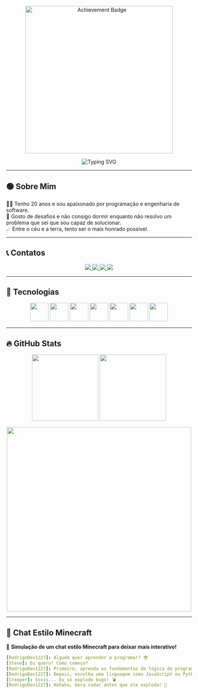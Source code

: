 <!-- Achievement do Minecraft no topo -->
<p align="center">
  <img src="https://minecraftskinstealer.com/achievement/1/Achievement%20Get!/Rodrigo%20Dev" alt="Achievement Badge" width="400">
</p>

<!-- Animação digitando estilo terminal -->
<p align="center">
  <img src="https://readme-typing-svg.herokuapp.com?font=Fira+Code&size=22&pause=1000&color=00FF00&center=true&vCenter=true&width=500&lines=Fullstack+Developer;Apaixonado+por+tecnologia;Criando+o+imposs%C3%ADvel!" alt="Typing SVG">
</p>

---

## 🟢 Sobre Mim  
👨‍💻 Tenho 20 anos e sou apaixonado por programação e engenharia de software.  
🚀 Gosto de desafios e não consigo dormir enquanto não resolvo um problema que sei que sou capaz de solucionar.  
☄ Entre o céu e a terra, tento ser o mais honrado possível.  

---

## 📞 Contatos  

<section align="center">
  <!-- LinkedIn -->
  <a href="https://www.linkedin.com/in/rodrigo-sobral1227/" target="_blank">
    <img src="https://img.shields.io/badge/LinkedIn-Rodrigo%20Sobral-0077B5?style=for-the-badge&logo=linkedin&logoColor=white">
  </a>

  <!-- Instagram -->
  <a href="https://www.instagram.com/rodrigo.freecss/" target="_blank">
    <img src="https://img.shields.io/badge/Instagram-rodrigo.freecss-E4405F?style=for-the-badge&logo=instagram&logoColor=white">
  </a>

  <!-- WhatsApp -->
  <a href="https://wa.me/5524992257466" target="_blank">
    <img src="https://img.shields.io/badge/WhatsApp-Rodrigo%20Dev-25D366?style=for-the-badge&logo=whatsapp&logoColor=white">
  </a>

  <!-- Discord -->
  <a href="https://discord.com/" target="_blank">
    <img src="https://img.shields.io/badge/Discord-AKKUN%238932-5865F2?style=for-the-badge&logo=discord&logoColor=white">
  </a>
</section>

---

## 🎌 Tecnologias  
<div align="center">
  <img src="https://cdn.jsdelivr.net/gh/devicons/devicon/icons/javascript/javascript-original.svg" width="50" height="50"/>
  <img src="https://cdn.jsdelivr.net/gh/devicons/devicon/icons/python/python-original.svg" width="50" height="50"/>
  <img src="https://cdn.jsdelivr.net/gh/devicons/devicon/icons/nodejs/nodejs-original.svg" width="50" height="50"/>
  <img src="https://cdn.jsdelivr.net/gh/devicons/devicon/icons/html5/html5-original.svg" width="50" height="50"/>
  <img src="https://cdn.jsdelivr.net/gh/devicons/devicon/icons/css3/css3-original.svg" width="50" height="50"/>
  <img src="https://cdn.jsdelivr.net/gh/devicons/devicon/icons/react/react-original.svg" width="50" height="50"/>
  <img src="https://cdn.jsdelivr.net/gh/devicons/devicon/icons/mysql/mysql-original.svg" width="50" height="50"/>
</div>

---

## 🔥 GitHub Stats  

<div align="center">
  <img height="180em" src="https://github-readme-stats.vercel.app/api?username=RodrigoDev1227&show_icons=true&theme=dark">
  <img height="180em" src="https://github-readme-stats.vercel.app/api/top-langs/?username=RodrigoDev1227&layout=compact&langs_count=6&theme=dark">
</div>

<!-- Imagem de anime/Minecraft agora abaixo das stats, deixando o layout mais fluido -->
<p align="center">
  <img src="https://i.pinimg.com/736x/ff/d6/8a/ffd68a8dcfe161385f57e1d39a9ea94b.jpg" width="500">
</p>

---

## 💬 Chat Estilo Minecraft  
👾 **Simulação de um chat estilo Minecraft para deixar mais interativo!**  

```yaml
[RodrigoDev1227]: Alguém quer aprender a programar? 😎
[Steve]: Eu quero! Como começo?
[RodrigoDev1227]: Primeiro, aprenda os fundamentos de lógica de programação.
[RodrigoDev1227]: Depois, escolha uma linguagem como JavaScript ou Python.
[Creeper]: Sssss... Eu só explodo bugs! 💣
[RodrigoDev1227]: Hahaha, bora codar antes que ele exploda! 🚀

